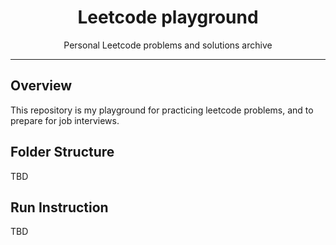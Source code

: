 # <center>Leetcode playground</center>
<center>Personal Leetcode problems and solutions archive</center>

____
## Overview
This repository is my playground for practicing leetcode problems, and to prepare for job interviews.

## Folder Structure
TBD

## Run Instruction
TBD
